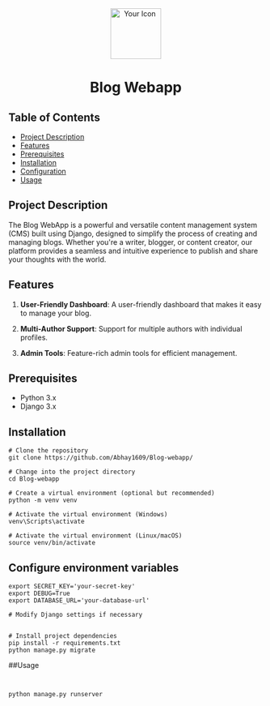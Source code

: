 <!-- Add a title with an icon -->
<div align="center">
  <img src="https://logo.com/image-cdn/images/kts928pd/production/f8930dc16b61049931afec210ae32d614e763895-345x348.png?w=1080&q=72" alt="Your Icon" width="100px" height="100px">
  <h1>Blog Webapp</h1>
</div>

<!-- Table of Contents -->
## Table of Contents

- [Project Description](#project-description)
- [Features](#features)
- [Prerequisites](#prerequisites)
- [Installation](#installation)
- [Configuration](#configuration)
- [Usage](#usage)

<!-- Project Description Section -->
## Project Description

The Blog WebApp is a powerful and versatile content management system (CMS) built using Django, designed to simplify the process of creating and managing blogs. Whether you're a writer, blogger, or content creator, our platform provides a seamless and intuitive experience to publish and share your thoughts with the world.

<!-- Features Section -->
## Features

1. **User-Friendly Dashboard**: A user-friendly dashboard that makes it easy to manage your blog.

2. **Multi-Author Support**: Support for multiple authors with individual profiles.

3. **Admin Tools**: Feature-rich admin tools for efficient management.

<!-- Prerequisites Section -->
## Prerequisites

- Python 3.x
- Django 3.x

<!-- Installation Section -->
## Installation

```shell
# Clone the repository
git clone https://github.com/Abhay1609/Blog-webapp/

# Change into the project directory
cd Blog-webapp

# Create a virtual environment (optional but recommended)
python -m venv venv

# Activate the virtual environment (Windows)
venv\Scripts\activate

# Activate the virtual environment (Linux/macOS)
source venv/bin/activate
```
## Configure environment variables
```shell
export SECRET_KEY='your-secret-key'
export DEBUG=True
export DATABASE_URL='your-database-url'

# Modify Django settings if necessary


# Install project dependencies
pip install -r requirements.txt
python manage.py migrate
```
##Usage
```shell


python manage.py runserver

```



